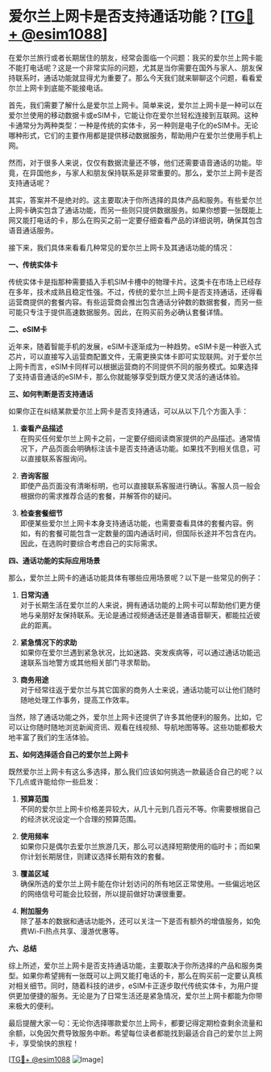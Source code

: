 # 爱尔兰上网卡是否支持通话功能？[[TG💪+ @esim1088](https://t.me/s/esim1088)]

在爱尔兰旅行或者长期居住的朋友，经常会面临一个问题：我买的爱尔兰上网卡能不能打电话呢？这是一个非常实际的问题，尤其是当你需要在国外与家人、朋友保持联系时，通话功能就显得尤为重要了。那么今天我们就来聊聊这个问题，看看爱尔兰上网卡到底能不能接电话。

首先，我们需要了解什么是爱尔兰上网卡。简单来说，爱尔兰上网卡是一种可以在爱尔兰使用的移动数据卡或eSIM卡，它能让你在爱尔兰轻松连接到互联网。这种卡通常分为两种类型：一种是传统的实体卡，另一种则是电子化的eSIM卡。无论哪种形式，它们的主要作用都是提供移动数据服务，帮助用户在爱尔兰使用手机上网。

然而，对于很多人来说，仅仅有数据流量还不够，他们还需要语音通话的功能。毕竟，在异国他乡，与家人和朋友保持联系是非常重要的。那么，爱尔兰上网卡是否支持通话呢？

其实，答案并不是绝对的。这主要取决于你所选择的具体产品和服务。有些爱尔兰上网卡确实包含了通话功能，而另一些则只提供数据服务。如果你想要一张既能上网又能打电话的卡，那么在购买之前一定要仔细查看产品的详细说明，确保其包含语音通话服务。

接下来，我们具体来看看几种常见的爱尔兰上网卡及其通话功能的情况：

**一、传统实体卡**

传统实体卡是指那种需要插入手机SIM卡槽中的物理卡片。这类卡在市场上已经存在多年，技术成熟且稳定性强。不过，传统的爱尔兰上网卡是否支持通话，还得看运营商提供的套餐内容。有些运营商会推出包含通话分钟数的数据套餐，而另一些可能只专注于提供高速数据服务。因此，在购买前务必确认套餐详情。

**二、eSIM卡**

近年来，随着智能手机的发展，eSIM卡逐渐成为一种趋势。eSIM卡是一种嵌入式芯片，可以直接写入运营商配置文件，无需更换实体卡即可实现联网。对于爱尔兰上网卡而言，eSIM卡同样可以根据运营商的不同提供不同的服务模式。如果选择了支持语音通话的eSIM卡，那么你就能够享受到既方便又灵活的通话体验。

**三、如何判断是否支持通话**

如果你正在纠结某款爱尔兰上网卡是否支持通话，可以从以下几个方面入手：

1. **查看产品描述**  
   在购买任何爱尔兰上网卡之前，一定要仔细阅读商家提供的产品描述。通常情况下，产品页面会明确标注该卡是否支持通话功能。如果找不到相关信息，可以直接联系客服询问。

2. **咨询客服**  
   即使产品页面没有清晰标明，也可以直接联系客服进行确认。客服人员一般会根据你的需求推荐合适的套餐，并解答你的疑问。

3. **检查套餐细节**  
   即便某些爱尔兰上网卡本身支持通话功能，也需要查看具体的套餐内容。例如，有的套餐可能包含一定数量的国内通话时间，但国际长途并不包含在内。因此，在选购时要综合考虑自己的实际需求。

**四、通话功能的实际应用场景**

那么，爱尔兰上网卡的通话功能具体有哪些应用场景呢？以下是一些常见的例子：

1. **日常沟通**  
   对于长期生活在爱尔兰的人来说，拥有通话功能的上网卡可以帮助他们更方便地与亲朋好友保持联系。无论是通过视频通话还是普通语音聊天，都能拉近彼此的距离。

2. **紧急情况下的求助**  
   如果你在爱尔兰遇到紧急状况，比如迷路、突发疾病等，可以通过通话功能迅速联系当地警方或其他相关部门寻求帮助。

3. **商务用途**  
   对于经常往返于爱尔兰与其它国家的商务人士来说，通话功能可以让他们随时随地处理工作事务，提高工作效率。

当然，除了通话功能之外，爱尔兰上网卡还提供了许多其他便利的服务。比如，它可以让你随时随地浏览新闻资讯、观看在线视频、导航地图等等。这些功能都极大地丰富了我们的生活体验。

**五、如何选择适合自己的爱尔兰上网卡**

既然爱尔兰上网卡有这么多选择，那么我们应该如何挑选一款最适合自己的呢？以下几点或许能给你一些启发：

1. **预算范围**  
   不同的爱尔兰上网卡价格差异较大，从几十元到几百元不等。你需要根据自己的经济状况设定一个合理的预算范围。

2. **使用频率**  
   如果你只是偶尔去爱尔兰旅游几天，那么可以选择短期使用的临时卡；而如果你计划长期居住，则建议选择长期有效的套餐。

3. **覆盖区域**  
   确保所选的爱尔兰上网卡能在你计划访问的所有地区正常使用。一些偏远地区的网络信号可能会比较弱，所以提前做好功课很重要。

4. **附加服务**  
   除了基本的数据和通话功能外，还可以关注一下是否有额外的增值服务，如免费Wi-Fi热点共享、漫游优惠等。

**六、总结**

综上所述，爱尔兰上网卡是否支持通话功能，主要取决于你所选择的产品和服务类型。如果你希望拥有一张既可以上网又能打电话的卡，那么在购买前一定要认真核对相关细节。同时，随着科技的进步，eSIM卡正逐步取代传统实体卡，为用户提供更加便捷的服务。无论是为了日常生活还是紧急情况，爱尔兰上网卡都能为你带来极大的便利。

最后提醒大家一句：无论你选择哪款爱尔兰上网卡，都要记得定期检查剩余流量和余额，以免因欠费导致服务中断。希望每位读者都能找到最适合自己的爱尔兰上网卡，享受愉快的旅程！

[[TG💪+ @esim1088](https://t.me/s/esim1088) ![Image](https://i.postimg.cc/4NQfJmqS/Snipaste-2025-05-13-00-14-12.png)]